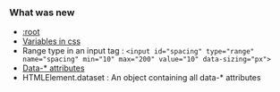### What was new

- [:root](https://developer.mozilla.org/en-US/docs/Web/CSS/:root)
- [Variables in css](https://developer.mozilla.org/en-US/docs/Web/CSS/Using_CSS_variables)
- Range type in an input tag : 
```<input id="spacing" type="range" name="spacing" min="10" max="200" value="10" data-sizing="px">```
- [Data-* attributes](https://developer.mozilla.org/en-US/docs/Web/HTML/Global_attributes/data-*)
-  HTMLElement.dataset : An object containing all data-* attributes 